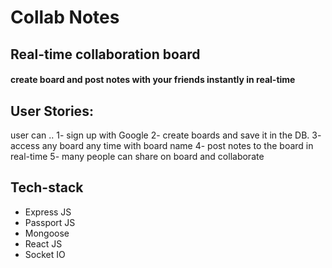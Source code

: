 # Collab Notes

## Real-time collaboration board

#### create board and post notes with your friends instantly in real-time

## User Stories:
user can ..
1- sign up with Google
2- create boards and save it in the DB.
3- access any board any time with board name
4- post notes to the board in real-time
5- many people can share on board and collaborate 

## Tech-stack

- Express JS
- Passport JS
- Mongoose
- React JS
- Socket IO